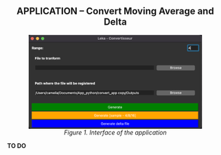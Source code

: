 

<H2 align="center">APPLICATION – Convert Moving Average and Delta </H2>



<p align="center">
<img src="https://github.com/CedricDia/Leka_RecognitionApps/blob/main/Convert_MovingAverage_Delta_App/Screens/interface.png" align="center" height="80%" width="80%" /> <br>
  <i>Figure 1. Interface of the application</i>
</p>

<b> TO DO </b>
